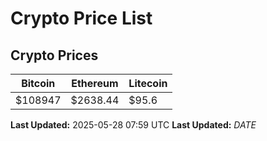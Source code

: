 # Crypto Price List

## Crypto Prices
| Bitcoin | Ethereum | Litecoin |
| ------- | -------- | -------- |
| $108947 | $2638.44 | $95.6 |
**Last Updated:** 2025-05-28 07:59 UTC
**Last Updated:** $DATE$
